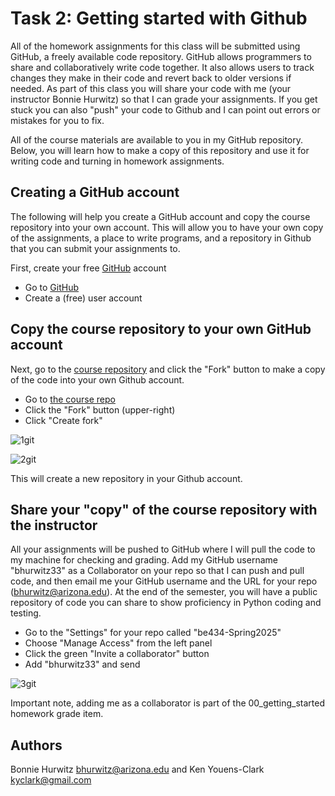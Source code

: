 # Task 2: Getting started with Github

All of the homework assignments for this class will be submitted using GitHub, a freely available code repository. GitHub allows programmers to share and collaboratively write code together. It also allows users to track changes they make in their code and revert back to older versions if needed. As part of this class you will share your code with me (your instructor Bonnie Hurwitz) so that I can grade your assignments. If you get stuck you can also "push" your code to Github and I can point out errors or mistakes for you to fix.

All of the course materials are available to you in my GitHub repository. Below, you will learn how to make a copy of this repository and use it for writing code and turning in homework assignments.

## Creating a GitHub account

The following will help you create a GitHub account and copy the course repository into your own account.
This will allow you to have your own copy of the assignments, a place to write programs, and a repository in Github that you can submit your assignments to.  

First, create your free [GitHub](http://github.com) account 

* Go to [GitHub](http://github.com)
* Create a (free) user account

## Copy the course repository to your own GitHub account

Next, go to the [course repository](https://github.com/hurwitzlab/be434-Spring2025) and click the "Fork" button to make a copy of the code into your own Github account.

* Go to [the course repo](https://github.com/hurwitzlab/be434-Spring2025)
* Click the "Fork" button (upper-right)
* Click "Create fork"

![1git](./images/1_github_repo_to_fork.png "Copying a repository")

![2git](./images/2_github_plan_for_fork.png "Plan for the copy")

This will create a new repository in your Github account. 

## Share your "copy" of the course repository with the instructor

All your assignments will be pushed to GitHub where I will pull the code to my machine for checking and grading. Add my GitHub username "bhurwitz33" as a Collaborator on your repo so that I can push and pull code, and then email me your GitHub username and the URL for your repo (bhurwitz@arizona.edu). At the end of the semester, you will have a public repository of code you can share to show proficiency in Python coding and testing. 

* Go to the "Settings" for your repo called "be434-Spring2025"
* Choose "Manage Access" from the left panel
* Click the green "Invite a collaborator" button
* Add "bhurwitz33" and send

![3git](./images/3_github_add_a_collaborator.png "Share your repo with instructor")

Important note, adding me as a collaborator is part of the 00_getting_started homework grade item.

## Authors

Bonnie Hurwitz <bhurwitz@arizona.edu> and Ken Youens-Clark <kyclark@gmail.com>